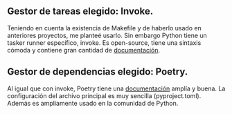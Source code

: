 ## Gestor de tareas elegido: Invoke.
Teniendo en cuenta la existencia de Makefile y de haberlo usado en anteriores proyectos, me planteé usarlo.
Sin embargo Python tiene un tasker runner específico, invoke. Es open-source, tiene una sintaxis cómoda y
contiene gran cantidad de [documentación](https://docs.pyinvoke.org/en/stable/).

## Gestor de dependencias elegido: Poetry.
Al igual que con invoke, Poetry tiene una [documentación](https://python-poetry.org/) amplía y buena. La configuración
del archivo principal es muy sencilla (pyproject.toml). Además es ampliamente usado en la comunidad de Python.